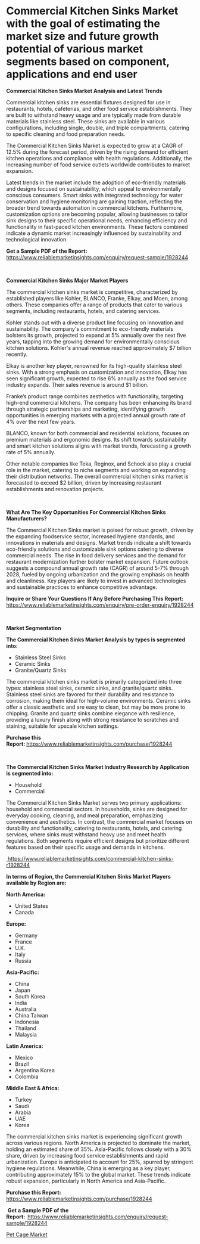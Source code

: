 <p><h1>Commercial Kitchen Sinks Market with the goal of estimating the market size and future growth potential of various market segments based on component, applications and end user</h1></p><p><strong>Commercial Kitchen Sinks Market Analysis and Latest Trends</strong></p>
<p><p>Commercial kitchen sinks are essential fixtures designed for use in restaurants, hotels, cafeterias, and other food service establishments. They are built to withstand heavy usage and are typically made from durable materials like stainless steel. These sinks are available in various configurations, including single, double, and triple compartments, catering to specific cleaning and food preparation needs. </p><p>The Commercial Kitchen Sinks Market is expected to grow at a CAGR of 12.5% during the forecast period, driven by the rising demand for efficient kitchen operations and compliance with health regulations. Additionally, the increasing number of food service outlets worldwide contributes to market expansion. </p><p>Latest trends in the market include the adoption of eco-friendly materials and designs focused on sustainability, which appeal to environmentally conscious consumers. Smart sinks with integrated technology for water conservation and hygiene monitoring are gaining traction, reflecting the broader trend towards automation in commercial kitchens. Furthermore, customization options are becoming popular, allowing businesses to tailor sink designs to their specific operational needs, enhancing efficiency and functionality in fast-paced kitchen environments. These factors combined indicate a dynamic market increasingly influenced by sustainability and technological innovation.</p></p>
<p><strong>Get a Sample PDF of the Report:&nbsp;</strong> <a href="https://www.reliablemarketinsights.com/enquiry/request-sample/1928244?utm_campaign=1166&utm_medium=2&utm_source=Github&utm_content=ia&utm_term=15012025&utm_id=commercial-kitchen-sinks">https://www.reliablemarketinsights.com/enquiry/request-sample/1928244</a></p>
<p>&nbsp;</p>
<p><strong>Commercial Kitchen Sinks Major Market Players</strong></p>
<p><p>The commercial kitchen sinks market is competitive, characterized by established players like Kohler, BLANCO, Franke, Elkay, and Moen, among others. These companies offer a range of products that cater to various segments, including restaurants, hotels, and catering services. </p><p>Kohler stands out with a diverse product line focusing on innovation and sustainability. The company's commitment to eco-friendly materials bolsters its growth, projected to expand at 5% annually over the next five years, tapping into the growing demand for environmentally conscious kitchen solutions. Kohler's annual revenue reached approximately $7 billion recently.</p><p>Elkay is another key player, renowned for its high-quality stainless steel sinks. With a strong emphasis on customization and innovation, Elkay has seen significant growth, expected to rise 6% annually as the food service industry expands. Their sales revenue is around $1 billion.</p><p>Franke’s product range combines aesthetics with functionality, targeting high-end commercial kitchens. The company has been enhancing its brand through strategic partnerships and marketing, identifying growth opportunities in emerging markets with a projected annual growth rate of 4% over the next few years. </p><p>BLANCO, known for both commercial and residential solutions, focuses on premium materials and ergonomic designs. Its shift towards sustainability and smart kitchen solutions aligns with market trends, forecasting a growth rate of 5% annually.</p><p>Other notable companies like Teka, Reginox, and Schock also play a crucial role in the market, catering to niche segments and working on expanding their distribution networks. The overall commercial kitchen sinks market is forecasted to exceed $2 billion, driven by increasing restaurant establishments and renovation projects.</p></p>
<p>&nbsp;</p>
<p><strong>What Are The Key Opportunities For Commercial Kitchen Sinks Manufacturers?</strong></p>
<p><p>The Commercial Kitchen Sinks market is poised for robust growth, driven by the expanding foodservice sector, increased hygiene standards, and innovations in materials and designs. Market trends indicate a shift towards eco-friendly solutions and customizable sink options catering to diverse commercial needs. The rise in food delivery services and the demand for restaurant modernization further bolster market expansion. Future outlook suggests a compound annual growth rate (CAGR) of around 5-7% through 2028, fueled by ongoing urbanization and the growing emphasis on health and cleanliness. Key players are likely to invest in advanced technologies and sustainable practices to enhance competitive advantage.</p></p>
<p><strong>Inquire or Share Your Questions If Any Before Purchasing This Report:</strong> <a href="https://www.reliablemarketinsights.com/enquiry/pre-order-enquiry/1928244?utm_campaign=1166&utm_medium=2&utm_source=Github&utm_content=ia&utm_term=15012025&utm_id=commercial-kitchen-sinks">https://www.reliablemarketinsights.com/enquiry/pre-order-enquiry/1928244</a></p>
<p>&nbsp;</p>
<p><strong>Market Segmentation</strong></p>
<p><strong>The Commercial Kitchen Sinks Market Analysis by types is segmented into:</strong></p>
<p><ul><li>Stainless Steel Sinks</li><li>Ceramic Sinks</li><li>Granite/Quartz Sinks</li></ul></p>
<p><p>The commercial kitchen sinks market is primarily categorized into three types: stainless steel sinks, ceramic sinks, and granite/quartz sinks. Stainless steel sinks are favored for their durability and resistance to corrosion, making them ideal for high-volume environments. Ceramic sinks offer a classic aesthetic and are easy to clean, but may be more prone to chipping. Granite and quartz sinks combine elegance with resilience, providing a luxury finish along with strong resistance to scratches and staining, suitable for upscale kitchen settings.</p></p>
<p><strong>Purchase this Report:&nbsp;</strong><a href="https://www.reliablemarketinsights.com/purchase/1928244?utm_campaign=1166&utm_medium=2&utm_source=Github&utm_content=ia&utm_term=15012025&utm_id=commercial-kitchen-sinks">https://www.reliablemarketinsights.com/purchase/1928244</a></p>
<p>&nbsp;</p>
<p><strong>The Commercial Kitchen Sinks Market Industry Research by Application is segmented into:</strong></p>
<p><ul><li>Household</li><li>Commercial</li></ul></p>
<p><p>The Commercial Kitchen Sinks Market serves two primary applications: household and commercial sectors. In households, sinks are designed for everyday cooking, cleaning, and meal preparation, emphasizing convenience and aesthetics. In contrast, the commercial market focuses on durability and functionality, catering to restaurants, hotels, and catering services, where sinks must withstand heavy use and meet health regulations. Both segments require efficient designs but prioritize different features based on their specific usage and demands in kitchens.</p></p>
<p><a href="https://www.reliablemarketinsights.com/commercial-kitchen-sinks-r1928244?utm_campaign=1166&utm_medium=2&utm_source=Github&utm_content=ia&utm_term=15012025&utm_id=commercial-kitchen-sinks">&nbsp;https://www.reliablemarketinsights.com/commercial-kitchen-sinks-r1928244</a></p>
<p><strong>In terms of Region, the Commercial Kitchen Sinks Market Players available by Region are:</strong></p>
<p>
    <p> <strong> North America: </strong>
        <ul>
            <li>United States</li>
            <li>Canada</li>
        </ul>
        </p> 
    <p> <strong> Europe: </strong>
        <ul>
            <li>Germany</li>
            <li>France</li>
            <li>U.K.</li>
            <li>Italy</li>
            <li>Russia</li>
        </ul>
        </p> 
    <p> <strong> Asia-Pacific: </strong>
        <ul>
            <li>China</li>
            <li>Japan</li>
            <li>South Korea</li>
            <li>India</li>
            <li>Australia</li>
            <li>China Taiwan</li>
            <li>Indonesia</li>
            <li>Thailand</li>
            <li>Malaysia</li>
        </ul>
        </p> 
    <p> <strong> Latin America: </strong>
        <ul>
            <li>Mexico</li>
            <li>Brazil</li>
            <li>Argentina Korea</li>
            <li>Colombia</li>
        </ul>
        </p> 
    <p> <strong> Middle East & Africa: </strong>
        <ul>
            <li>Turkey</li>
            <li>Saudi</li>
            <li>Arabia</li>
            <li>UAE</li>
            <li>Korea</li>
        </ul>
    </p>
    </p>
<p><p>The commercial kitchen sinks market is experiencing significant growth across various regions. North America is projected to dominate the market, holding an estimated share of 35%. Asia-Pacific follows closely with a 30% share, driven by increasing food service establishments and rapid urbanization. Europe is anticipated to account for 25%, spurred by stringent hygiene regulations. Meanwhile, China is emerging as a key player, contributing approximately 15% to the global market. These trends indicate robust expansion, particularly in North America and Asia-Pacific.</p></p>
<p><strong>Purchase this Report: </strong><a href="https://www.reliablemarketinsights.com/purchase/1928244?utm_campaign=1166&utm_medium=2&utm_source=Github&utm_content=ia&utm_term=15012025&utm_id=commercial-kitchen-sinks">https://www.reliablemarketinsights.com/purchase/1928244</a></p>
<p>&nbsp;<strong>Get a Sample PDF of the Report:&nbsp;&nbsp;</strong><a href="https://www.reliablemarketinsights.com/enquiry/request-sample/1928244?utm_campaign=1166&utm_medium=2&utm_source=Github&utm_content=ia&utm_term=15012025&utm_id=commercial-kitchen-sinks">https://www.reliablemarketinsights.com/enquiry/request-sample/1928244</a></p>
<p><strong></strong></p>
<p><p><a href="https://github.com/yoshih12/Market-Research-Report-List-4/blob/main/pet-cage-market.md?utm_campaign=1166&utm_medium=2&utm_source=Github&utm_content=ia&utm_term=15012025&utm_id=commercial-kitchen-sinks">Pet Cage Market</a></p></p>